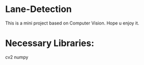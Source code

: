 # Lane-Detection
This is a mini project based on Computer Vision. Hope u enjoy it.

# Necessary Libraries:
cv2
numpy

